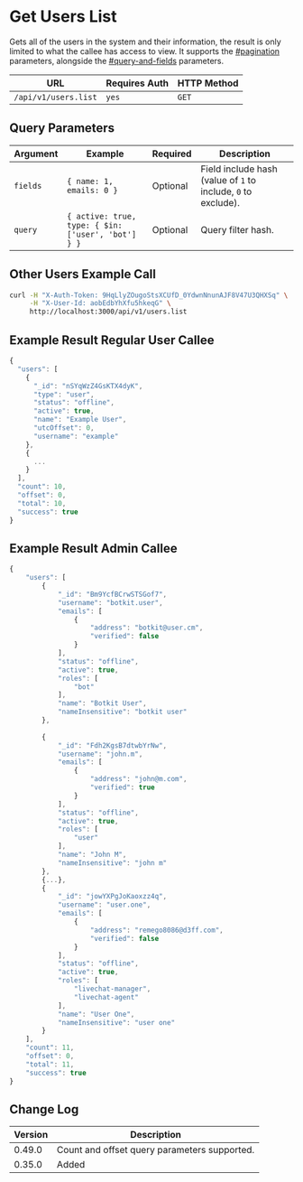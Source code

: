 # Get Users List

Gets all of the users in the system and their information, the result is only limited to what the callee has access to view. It supports the [#pagination](../../../#pagination "mention") parameters, alongside the  [#query-and-fields](../../../#query-and-fields "mention") parameters.

| URL                  | Requires Auth | HTTP Method |
| -------------------- | ------------- | ----------- |
| `/api/v1/users.list` | `yes`         | `GET`       |

## Query Parameters

| Argument | Example                                            | Required | Description                                                   |
| -------- | -------------------------------------------------- | -------- | ------------------------------------------------------------- |
| `fields` | `{ name: 1, emails: 0 }`                           | Optional | Field include hash (value of `1` to include, `0` to exclude). |
| `query`  | `{ active: true, type: { $in: ['user', 'bot'] } }` | Optional | Query filter hash.                                            |

## Other Users Example Call

```bash
curl -H "X-Auth-Token: 9HqLlyZOugoStsXCUfD_0YdwnNnunAJF8V47U3QHXSq" \
     -H "X-User-Id: aobEdbYhXfu5hkeqG" \
     http://localhost:3000/api/v1/users.list
```

## Example Result Regular User Callee

```javascript
{
  "users": [
    {
      "_id": "nSYqWzZ4GsKTX4dyK",
      "type": "user",
      "status": "offline",
      "active": true,
      "name": "Example User",
      "utcOffset": 0,
      "username": "example"
    },
    {
      ...
    }
  ],
  "count": 10,
  "offset": 0,
  "total": 10,
  "success": true
}
```

## Example Result Admin Callee

```javascript
{
    "users": [
        {
            "_id": "Bm9YcfBCrwSTSGof7",
            "username": "botkit.user",
            "emails": [
                {
                    "address": "botkit@user.cm",
                    "verified": false
                }
            ],
            "status": "offline",
            "active": true,
            "roles": [
                "bot"
            ],
            "name": "Botkit User",
            "nameInsensitive": "botkit user"
        },
        
        {
            "_id": "Fdh2KgsB7dtwbYrNw",
            "username": "john.m",
            "emails": [
                {
                    "address": "john@m.com",
                    "verified": true
                }
            ],
            "status": "offline",
            "active": true,
            "roles": [
                "user"
            ],
            "name": "John M",
            "nameInsensitive": "john m"
        },
        {...},
        {
            "_id": "jowYXPgJoKaoxzz4q",
            "username": "user.one",
            "emails": [
                {
                    "address": "remego8086@d3ff.com",
                    "verified": false
                }
            ],
            "status": "offline",
            "active": true,
            "roles": [
                "livechat-manager",
                "livechat-agent"
            ],
            "name": "User One",
            "nameInsensitive": "user one"
        }
    ],
    "count": 11,
    "offset": 0,
    "total": 11,
    "success": true
}
```

## Change Log

| Version | Description                                  |
| ------- | -------------------------------------------- |
| 0.49.0  | Count and offset query parameters supported. |
| 0.35.0  | Added                                        |
